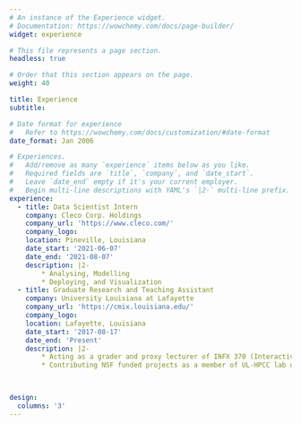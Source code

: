 ```yaml
---
# An instance of the Experience widget.
# Documentation: https://wowchemy.com/docs/page-builder/
widget: experience

# This file represents a page section.
headless: true

# Order that this section appears on the page.
weight: 40

title: Experience
subtitle:

# Date format for experience
#   Refer to https://wowchemy.com/docs/customization/#date-format
date_format: Jan 2006

# Experiences.
#   Add/remove as many `experience` items below as you like.
#   Required fields are `title`, `company`, and `date_start`.
#   Leave `date_end` empty if it's your current employer.
#   Begin multi-line descriptions with YAML's `|2-` multi-line prefix.
experience:
  - title: Data Scientist Intern
    company: Cleco Corp. Holdings
    company_url: 'https://www.cleco.com/'
    company_logo: 
    location: Pineville, Louisiana
    date_start: '2021-06-07'
    date_end: '2021-08-07'
    description: |2-
        * Analysing, Modelling
        * Deploying, and Visualization
  - title: Graduate Research and Teaching Assistant
    company: University Louisiana at Lafayette
    company_url: 'https://cmix.louisiana.edu/'
    company_logo: 
    location: Lafayette, Louisiana
    date_start: '2017-08-17'
    date_end: 'Present'
    description: |2- 
        * Acting as a grader and proxy lecturer of INFX 370 (Interactive web development) for consecutive 6 semesters.
        * Contributing NSF funded projects as a member of UL-HPCC lab under the supervision of Dr. Mohsen Amini Salehi.
   


design:
  columns: '3'
---
```

